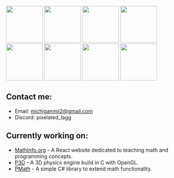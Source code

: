 <p align="left">
  <img src="https://github.com/rahul-jha98/README_icons/blob/main/language_and_tools/square/c%23/c%23.png" width="100" />
  <img src="https://github.com/rahul-jha98/README_icons/blob/main/language_and_tools/square/c%2B%2B/c%2B%2B.png" width="100" /> 
  <img src="https://github.com/rahul-jha98/README_icons/blob/main/language_and_tools/square/c/c.png" width="100" />
  <img src="https://github.com/rahul-jha98/README_icons/blob/main/language_and_tools/square/html/html.png" width="100" />
  <img src="https://github.com/rahul-jha98/README_icons/blob/main/language_and_tools/square/css/css.png" width="100" />
  <img src="https://github.com/rahul-jha98/README_icons/blob/main/language_and_tools/square/javascript/javascript.png" width="100" />
  <img src="https://github.com/rahul-jha98/README_icons/blob/main/language_and_tools/square/git-scm/git-scm.png" width="100" />
  <img src="https://github.com/rahul-jha98/README_icons/blob/main/language_and_tools/square/react/react.png" width="100" />
</p>

## Contact me:
- Email: michiganmii2@gmail.com
- Discord: pixelated_lagg

## Currently working on:

- [MathInfo.org](https://github.com/PixelatedLagg/MathInfo) - A React website dedicated to teaching math and programming concepts.
- [P3D](https://github.com/PixelatedLagg/P3D) - A 3D physics engine build in C with OpenGL.
- [PMath](https://github.com/PixelatedLagg/PMath) - A simple C# library to extend math functionality.
